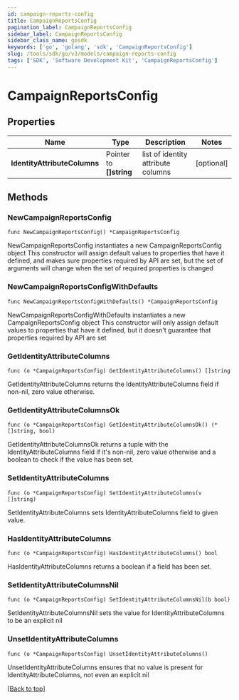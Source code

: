 ```yaml
---
id: campaign-reports-config
title: CampaignReportsConfig
pagination_label: CampaignReportsConfig
sidebar_label: CampaignReportsConfig
sidebar_class_name: gosdk
keywords: ['go', 'golang', 'sdk', 'CampaignReportsConfig'] 
slug: /tools/sdk/go/v3/models/campaign-reports-config
tags: ['SDK', 'Software Development Kit', 'CampaignReportsConfig']
---
```


# CampaignReportsConfig

## Properties

Name | Type | Description | Notes
------------ | ------------- | ------------- | -------------
**IdentityAttributeColumns** |  Pointer to **[]string** | list of identity attribute columns | [optional] 

## Methods

### NewCampaignReportsConfig

`func NewCampaignReportsConfig() *CampaignReportsConfig`

NewCampaignReportsConfig instantiates a new CampaignReportsConfig object
This constructor will assign default values to properties that have it defined,
and makes sure properties required by API are set, but the set of arguments
will change when the set of required properties is changed

### NewCampaignReportsConfigWithDefaults

`func NewCampaignReportsConfigWithDefaults() *CampaignReportsConfig`

NewCampaignReportsConfigWithDefaults instantiates a new CampaignReportsConfig object
This constructor will only assign default values to properties that have it defined,
but it doesn't guarantee that properties required by API are set

### GetIdentityAttributeColumns

`func (o *CampaignReportsConfig) GetIdentityAttributeColumns() []string`

GetIdentityAttributeColumns returns the IdentityAttributeColumns field if non-nil, zero value otherwise.

### GetIdentityAttributeColumnsOk

`func (o *CampaignReportsConfig) GetIdentityAttributeColumnsOk() (*[]string, bool)`

GetIdentityAttributeColumnsOk returns a tuple with the IdentityAttributeColumns field if it's non-nil, zero value otherwise
and a boolean to check if the value has been set.

### SetIdentityAttributeColumns

`func (o *CampaignReportsConfig) SetIdentityAttributeColumns(v []string)`

SetIdentityAttributeColumns sets IdentityAttributeColumns field to given value.

### HasIdentityAttributeColumns

`func (o *CampaignReportsConfig) HasIdentityAttributeColumns() bool`

HasIdentityAttributeColumns returns a boolean if a field has been set.

### SetIdentityAttributeColumnsNil

`func (o *CampaignReportsConfig) SetIdentityAttributeColumnsNil(b bool)`

 SetIdentityAttributeColumnsNil sets the value for IdentityAttributeColumns to be an explicit nil

### UnsetIdentityAttributeColumns
`func (o *CampaignReportsConfig) UnsetIdentityAttributeColumns()`

UnsetIdentityAttributeColumns ensures that no value is present for IdentityAttributeColumns, not even an explicit nil

[[Back to top]](#) 


